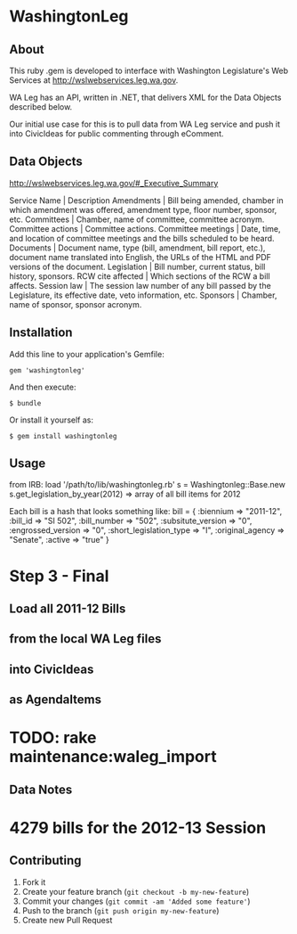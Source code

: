 # WashingtonLeg

## About
This ruby .gem is developed to interface with Washington Legislature's Web Services at http://wslwebservices.leg.wa.gov.

WA Leg has an API, written in .NET, that delivers XML for the Data Objects described below.

Our initial use case for this is to pull data from WA Leg service and push it into CivicIdeas for public commenting
through eComment.

## Data Objects

http://wslwebservices.leg.wa.gov/#_Executive_Summary

Service Name | Description
Amendments | Bill being amended, chamber in which amendment was offered, amendment type, floor number, sponsor, etc.
Committees  | Chamber, name of committee, committee acronym.
Committee actions | Committee actions.
Committee meetings  | Date, time, and location of committee meetings and the bills scheduled to be heard.
Documents | Document name, type (bill, amendment, bill report, etc.), document name translated into English, the URLs of the HTML and PDF versions of the document.
Legislation | Bill number, current status, bill history, sponsors.
RCW cite affected | Which sections of the RCW a bill affects.
Session law | The session law number of any bill passed by the Legislature, its effective date, veto information, etc.
Sponsors | Chamber, name of sponsor, sponsor acronym.

## Installation

Add this line to your application's Gemfile:

    gem 'washingtonleg'

And then execute:

    $ bundle

Or install it yourself as:

    $ gem install washingtonleg

## Usage

from IRB:
load '/path/to/lib/washingtonleg.rb'
s = Washingtonleg::Base.new
s.get_legislation_by_year(2012) => array of all bill items for 2012

Each bill is a hash that looks something like:
bill = {
  :biennium => "2011-12",
  :bill_id => "SI 502",
  :bill_number => "502",
  :subsitute_version => "0",
  :engrossed_version => "0",
  :short_legislation_type => "I",
  :original_agency => "Senate",
  :active => "true"
}

# Step 3 - Final
## Load all 2011-12 Bills
## from the local WA Leg files
## into CivicIdeas
## as AgendaItems
##
# TODO: rake maintenance:waleg_import

## Data Notes

# 4279 bills for the 2012-13 Session

## Contributing

1. Fork it
2. Create your feature branch (`git checkout -b my-new-feature`)
3. Commit your changes (`git commit -am 'Added some feature'`)
4. Push to the branch (`git push origin my-new-feature`)
5. Create new Pull Request
